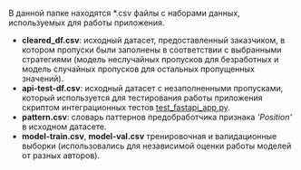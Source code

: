 В данной папке находятся *.csv файлы с наборами данных, используемых для работы приложения.

- **cleared_df.csv**: исходный датасет, предоставленный заказчиком, в котором пропуски были заполнены в соответствии с выбранными стратегиями (модель неслучайных пропусков для безработных и модель случайных пропусков для остальных пропущенных значений).
- **api-test-df.csv**: исходный датасет с незаполненными пропусками, который используется для тестирования работы приложения скриптом интеграционных тестов [test_fastapi_app.py](/test_fastapi_app.py).
- **pattern.csv**: словарь паттернов предобработчика признака  *'Position'*&nbsp; в исходном датасете.
- **model-train.csv**, **model-val.csv** тренировочная и валидационные выборки (использовались для независимой оценки работы моделей от разных авторов).
